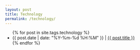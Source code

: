 ```yaml
---
layout: post
title: Technology
permalink: /technology/
---
```

<ul>
  {% for post in site.tags.technology %}
    <li>{{ post.date | date: "%Y-%m-%d %H:%M" }} | <a href="{{ post.url }}">{{ post.title }}</a></li>
  {% endfor %}
</ul>

